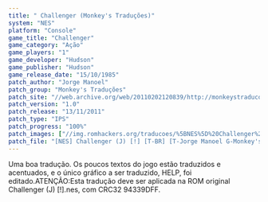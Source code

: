 ```yaml
---
title: " Challenger (Monkey's Traduções)"
system: "NES"
platform: "Console"
game_title: "Challenger"
game_category: "Ação"
game_players: "1"
game_developer: "Hudson"
game_publisher: "Hudson"
game_release_date: "15/10/1985"
patch_author: "Jorge Manoel"
patch_group: "Monkey's Traduções"
patch_site: "//web.archive.org/web/20110202120839/http://monkeystraducoes.com/"
patch_version: "1.0"
patch_release: "13/11/2011"
patch_type: "IPS"
patch_progress: "100%"
patch_images: ["//img.romhackers.org/traducoes/%5BNES%5D%20Challenger%20-%20Monkey's%20Tradu%C3%A7%C3%B5es%20-%201.png","//img.romhackers.org/traducoes/%5BNES%5D%20Challenger%20-%20Monkey's%20Tradu%C3%A7%C3%B5es%20-%202.png","//img.romhackers.org/traducoes/%5BNES%5D%20Challenger%20-%20Monkey's%20Tradu%C3%A7%C3%B5es%20-%203.png"]
patch_file: "[NES] Challenger (J) [!] [T-BR] [T-Jorge Manoel G-Monkey's Traduções] [V-1.0 P-100% A-2011].zip"
---
```

Uma boa tradução. Os poucos textos do jogo estão traduzidos e acentuados, e o único gráfico a ser traduzido, HELP, foi editado.ATENÇÃO:Esta tradução deve ser aplicada na ROM original Challenger (J) [!].nes, com CRC32 94339DFF.